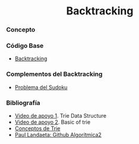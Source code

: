 <h1 align="center"> Backtracking </h1>

### Concepto 



### Código Base
- [Backtracking](https://github.com/PabloAcker/Algoritmica/blob/main/Cap1%20Estructura%20de%20Datos/Trie/trieArray.cpp)

### Complementos del Backtracking
- [Problema del Sudoku](https://github.com/PabloAcker/Algoritmica/blob/main/Cap2%20Backtracking/problemaSudoku.cpp)

### Bibliografía
- [Video de apoyo 1](https://www.youtube.com/watch?v=AXjmTQ8LEoI&t=1s). Trie Data Structure
- [Video de apoyo 2](https://www.youtube.com/watch?v=6PX6wqDQE20). Basic of trie
- [Conceptos de Trie](https://oiaunlam.wordpress.com/2016/05/02/trie/)
- [Paul Landaeta: Github Algorítmica2](https://github.com/PaulLandaeta/algoritmica2/tree/master/contenido/Estructura_de_datos/trie)
